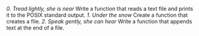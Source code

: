 *0. Tread lightly, she is near*
Write a function that reads a text file and prints it to the POSIX standard output.
*1. Under the snow*
Create a function that creates a file.
*2. Speak gently, she can hear*
Write a function that appends text at the end of a file.

